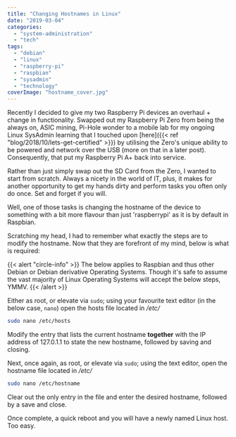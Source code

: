 ```yaml
---
title: "Changing Hostnames in Linux"
date: "2019-03-04"
categories: 
  - "system-administration"
  - "tech"
tags: 
  - "debian"
  - "linux"
  - "raspberry-pi"
  - "raspbian"
  - "sysadmin"
  - "technology"
coverImage: "hostname_cover.jpg"
---
```


Recently I decided to give my two Raspberry Pi devices an overhaul + change in functionality. Swapped out my Raspberry Pi Zero from being the always on, ASIC mining, Pi-Hole wonder to a mobile lab for my ongoing Linux SysAdmin learning that I touched upon [here]({{< ref "blog/2018/10/lets-get-certified" >}}) by utilising the Zero's unique ability to be powered and network over the USB (more on that in a later post). Consequently, that put my Raspberry Pi A+ back into service.

Rather than just simply swap out the SD Card from the Zero, I wanted to start from scratch. Always a nicety in the world of IT, plus, it makes for another opportunity to get my hands dirty and perform tasks you often only do once. Set and forget if you will.

Well, one of those tasks is changing the hostname of the device to something with a bit more flavour than just 'raspberrypi' as it is by default in Raspbian.

Scratching my head, I had to remember what exactly the steps are to modify the hostname. Now that they are forefront of my mind, below is what is required:

{{< alert "circle-info" >}}
The below applies to Raspbian and thus other Debian or Debian derivative Operating Systems. Though it's safe to assume the vast majority of Linux Operating Systems will accept the below steps, YMMV.
{{< /alert >}}

Either as root, or elevate via ```sudo```; using your favourite text editor (in the below case, ```nano```) open the hosts file located in _/etc/_

```bash
sudo nano /etc/hosts
```

Modify the entry that lists the current hostname **together** with the IP address of 127.0.1.1 to state the new hostname, followed by saving and closing.

Next, once again, as root, or elevate via ```sudo```; using the text editor, open the hostname file located in _/etc/_

```bash
sudo nano /etc/hostname
```

Clear out the only entry in the file and enter the desired hostname, followed by a save and close.

Once complete, a quick reboot and you will have a newly named Linux host. Too easy.
